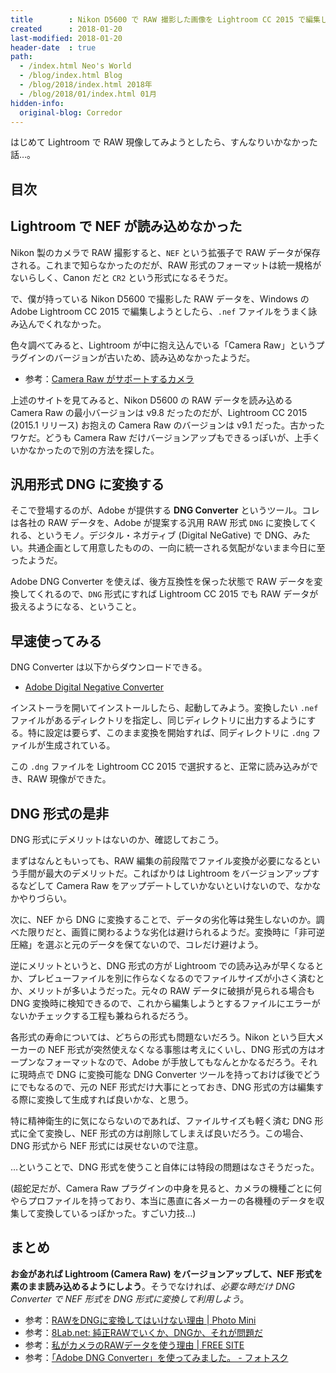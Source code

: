 ```yaml
---
title        : Nikon D5600 で RAW 撮影した画像を Lightroom CC 2015 で編集したかったので DNG Converter を使った
created      : 2018-01-20
last-modified: 2018-01-20
header-date  : true
path:
  - /index.html Neo's World
  - /blog/index.html Blog
  - /blog/2018/index.html 2018年
  - /blog/2018/01/index.html 01月
hidden-info:
  original-blog: Corredor
---
```


はじめて Lightroom で RAW 現像してみようとしたら、すんなりいかなかった話…。

## 目次

## Lightroom で NEF が読み込めなかった

Nikon 製のカメラで RAW 撮影すると、`NEF` という拡張子で RAW データが保存される。これまで知らなかったのだが、RAW 形式のフォーマットは統一規格がないらしく、Canon だと `CR2` という形式になるそうだ。

で、僕が持っている Nikon D5600 で撮影した RAW データを、Windows の Adobe Lightroom CC 2015 で編集しようとしたら、`.nef` ファイルをうまく詠み込んでくれなかった。

色々調べてみると、Lightroom が中に抱え込んでいる「Camera Raw」というプラグインのバージョンが古いため、読み込めなかったようだ。

- 参考：[Camera Raw がサポートするカメラ](https://helpx.adobe.com/jp/camera-raw/kb/camera-raw-plug-supported-cameras.html)

上述のサイトを見てみると、Nikon D5600 の RAW データを読み込める Camera Raw の最小バージョンは v9.8 だったのだが、Lightroom CC 2015 (2015.1 リリース) お抱えの Camera Raw のバージョンは v9.1 だった。古かったワケだ。どうも Camera Raw だけバージョンアップもできるっぽいが、上手くいかなかったので別の方法を探した。

## 汎用形式 DNG に変換する

そこで登場するのが、Adobe が提供する __DNG Converter__ というツール。コレは各社の RAW データを、Adobe が提案する汎用 RAW 形式 `DNG` に変換してくれる、というモノ。デジタル・ネガティブ (Digital NeGative) で DNG、みたい。共通企画として用意したものの、一向に統一される気配がないまま今日に至ったようだ。

Adobe DNG Converter を使えば、後方互換性を保った状態で RAW データを変換してくれるので、`DNG` 形式にすれば Lightroom CC 2015 でも RAW データが扱えるようになる、ということ。

## 早速使ってみる

DNG Converter は以下からダウンロードできる。

- [Adobe Digital Negative Converter](https://helpx.adobe.com/jp/photoshop/using/adobe-dng-converter.html)

インストーラを開いてインストールしたら、起動してみよう。変換したい `.nef` ファイルがあるディレクトリを指定し、同じディレクトリに出力するようにする。特に設定は要らず、このまま変換を開始すれば、同ディレクトリに `.dng` ファイルが生成されている。

この `.dng` ファイルを Lightroom CC 2015 で選択すると、正常に読み込みができ、RAW 現像ができた。

## DNG 形式の是非

DNG 形式にデメリットはないのか、確認しておこう。

まずはなんともいっても、RAW 編集の前段階でファイル変換が必要になるという手間が最大のデメリットだ。こればかりは Lightroom をバージョンアップするなどして Camera Raw をアップデートしていかないといけないので、なかなかやりづらい。

次に、NEF から DNG に変換することで、データの劣化等は発生しないのか。調べた限りだと、画質に関わるような劣化は避けられるようだ。変換時に「非可逆圧縮」を選ぶと元のデータを保てないので、コレだけ避けよう。

逆にメリットというと、DNG 形式の方が Lightroom での読み込みが早くなるとか、プレビューファイルを別に作らなくなるのでファイルサイズが小さく済むとか、メリットが多いようだった。元々の RAW データに破損が見られる場合も DNG 変換時に検知できるので、これから編集しようとするファイルにエラーがないかチェックする工程も兼ねられるだろう。

各形式の寿命については、どちらの形式も問題ないだろう。Nikon という巨大メーカーの NEF 形式が突然使えなくなる事態は考えにくいし、DNG 形式の方はオープンなフォーマットなので、Adobe が手放してもなんとかなるだろう。それに現時点で DNG に変換可能な DNG Converter ツールを持っておけば後でどうにでもなるので、元の NEF 形式だけ大事にとっておき、DNG 形式の方は編集する際に変換して生成すれば良いかな、と思う。

特に精神衛生的に気にならないのであれば、ファイルサイズも軽く済む DNG 形式に全て変換し、NEF 形式の方は削除してしまえば良いだろう。この場合、DNG 形式から NEF 形式には戻せないので注意。

…ということで、DNG 形式を使うこと自体には特段の問題はなさそうだった。

(超蛇足だが、Camera Raw プラグインの中身を見ると、カメラの機種ごとに何やらプロファイルを持っており、本当に愚直に各メーカーの各機種のデータを収集して変換しているっぽかった。すごい力技…)

## まとめ

__お金があれば Lightroom (Camera Raw) をバージョンアップして、NEF 形式を素のまま読み込めるようにしよう__。そうでなければ、_必要な時だけ DNG Converter で NEF 形式を DNG 形式に変換して利用しよう_。

- 参考：[RAWをDNGに変換してはいけない理由 | Photo Mini](http://photo-mini.com/should-you-use-dng/)
- 参考：[8Lab.net: 純正RAWでいくか、DNGか、それが問題だ](http://www.8lab.net/2014/11/rawdng.html)
- 参考：[私がカメラのRAWデータを使う理由 | FREE SITE](https://camp.ngworks.net/archives/2679803)
- 参考：[「Adobe DNG Converter」を使ってみました。 - フォトスク](http://photosku.com/archives/1566/)
